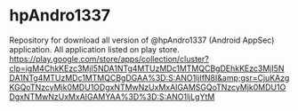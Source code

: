 # hpAndro1337
Repository for download all version of @hpAndro1337 (Android AppSec) application. All application listed on play store. https://play.google.com/store/apps/collection/cluster?clp=igM4ChkKEzc3MjI5NDA1NTg4MTUzMDc1MTMQCBgDEhkKEzc3MjI5NDA1NTg4MTUzMDc1MTMQCBgDGAA%3D:S:ANO1ljIfN8I&amp;gsr=CjuKAzgKGQoTNzcyMjk0MDU1ODgxNTMwNzUxMxAIGAMSGQoTNzcyMjk0MDU1ODgxNTMwNzUxMxAIGAMYAA%3D%3D:S:ANO1ljLgYtM
